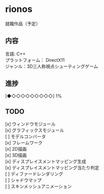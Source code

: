 # rionos

就職作品（予定）    

## 内容
言語: C++  
プラットフォーム： DirectX11  
ジャンル：3D三人称視点シューティングゲーム    

## 進捗  
[◆◇◇◇◇◇◇◇◇◇] 1%    

## TODO
[x] ウィンドウモジュール  
[x] グラフィックスモジュール  
[ ] モデルコンバータ  
[x] フレームワーク  
[x] 2D描画  
[x] 3D描画  
[x] ディスプレイスメントマッピング生成  
[x] ディスプレイスメントマッピング当たり判定  
[ ] ディファードレンダリング  
[ ] シャドウマップ  
[ ] スキンメッシュアニメーション  
